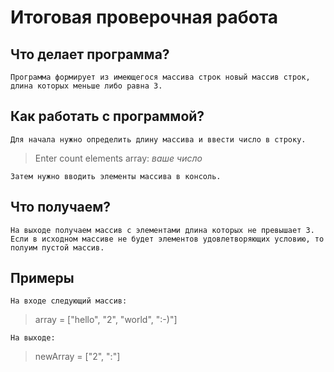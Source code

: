 # Итоговая проверочная работа
## Что делает программа?
	Программа формирует из имеющегося массива строк новый массив строк, длина которых меньше либо равна 3. 
## Как работать с программой?
	Для начала нужно определить длину массива и ввести число в строку.

> Enter count elements array: *ваше число*

	Затем нужно вводить элементы массива в консоль.

## Что получаем?
	На выходе получаем массив с элементами длина которых не превышает 3. Если в исходном массиве не будет элементов удовлетворяющих условию, то полуим пустой массив.

## Примеры
	На входе следующий массив:

> array = ["hello", "2", "world", ":-)"]

	На выходе:

> newArray = ["2", ":"]
